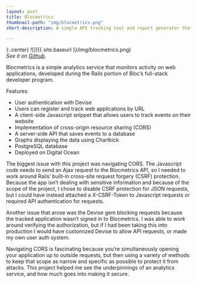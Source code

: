 ```yaml
---
layout: post
title: Blocmetrics
thumbnail-path: "img/blocmetrics.png"
short-description: A simple API tracking tool and report generator that can be used to monitor activity on web apps.

---
```


{:.center}
![]({{ site.baseurl }}/img/blocmetrics.png)<br>
*See it on [Github](https://github.com/hcbviolet/blocmetrics).*

Blocmetrics is a simple analytics service that monitors activity on web applications, developed during the Rails portion of Bloc’s full-stack developer program.

Features:

  - User authentication with Devise
  - Users can register and track web applications by URL
  - A client-side Javascript snippet that allows users to track events on their website
  - Implementation of cross-origin resource sharing (CORS)
  - A server-side API that saves events to a database
  - Graphs displaying the data using Chartkick
  - PostgreSQL database
  - Deployed on Digital Ocean

The biggest issue with this project was navigating CORS. The Javascript code needs to send an Ajax request to the Blocmetrics API, so I needed to work around Rails’ built-in cross-site request forgery (CSRF) protection. Because the app isn’t dealing with sensitive information and because of the scope of the project, I chose to disable CSRF protection for JSON requests, but I could have instead attached a X-CSRF-Token to Javascript requests or required API authentication for requests.

Another issue that arose was the Devise gem blocking requests because the tracked application wasn’t signed in to Blocmetrics. I was able to work around verifying the authorization, but if I had been taking this into production I would have customized Devise to allow API requests, or made my own user auth system.

Navigating CORS is fascinating because you’re simultaneously opening your application up to outside requests, but then using a variety of methods to keep that scope as narrow and specific as possible to protect it from attacks. This project helped me see the underpinnings of an analytics service, and how much goes into making it secure.
